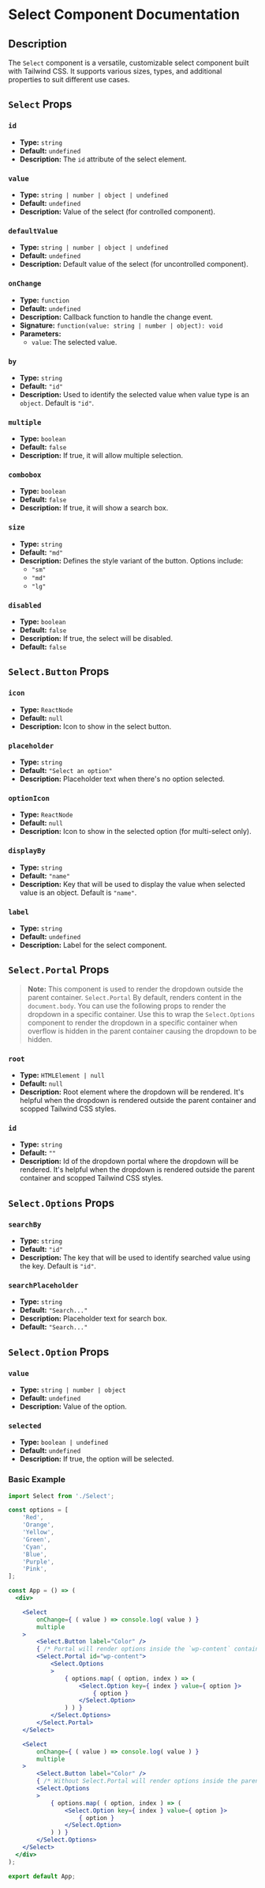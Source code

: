 # Select Component Documentation

## Description

The `Select` component is a versatile, customizable select component built with Tailwind CSS. It supports various sizes, types, and additional properties to suit different use cases.

## `Select` Props

### `id`
- **Type:** `string`
- **Default:** `undefined`
- **Description:** The `id` attribute of the select element.

### `value`
- **Type:** `string | number | object | undefined`
- **Default:** `undefined`
- **Description:** Value of the select (for controlled component).

### `defaultValue`
- **Type:** `string | number | object | undefined`
- **Default:** `undefined`
- **Description:** Default value of the select (for uncontrolled component).

### `onChange`
- **Type:** `function`
- **Default:** `undefined`
- **Description:** Callback function to handle the change event.
- **Signature:** `function(value: string | number | object): void`
- **Parameters:**
    - `value`: The selected value.

### `by`
- **Type:** `string`
- **Default:** `"id"`
- **Description:** Used to identify the selected value when value type is an `object`. Default is `"id"`.

### `multiple`
- **Type:** `boolean`
- **Default:** `false`
- **Description:** If true, it will allow multiple selection.

### `combobox`
- **Type:** `boolean`
- **Default:** `false`
- **Description:** If true, it will show a search box.

### `size`
- **Type:** `string`
- **Default:** `"md"`
- **Description:** Defines the style variant of the button. Options include:
  - `"sm"`
  - `"md"`
  - `"lg"`

### `disabled`
- **Type:** `boolean`
- **Default:** `false`
- **Description:** If true, the select will be disabled.
- **Default:** `false`


## `Select.Button` Props

### `icon`
- **Type:** `ReactNode`
- **Default:** `null`
- **Description:** Icon to show in the select button.

### `placeholder`
- **Type:** `string`
- **Default:** `"Select an option"`
- **Description:** Placeholder text when there's no option selected.

### `optionIcon`
- **Type:** `ReactNode`
- **Default:** `null`
- **Description:** Icon to show in the selected option (for multi-select only).

### `displayBy`
- **Type:** `string`
- **Default:** `"name"`
- **Description:** Key that will be used to display the value when selected value is an object. Default is `"name"`.

### `label`
- **Type:** `string`
- **Default:** `undefined`
- **Description:** Label for the select component.

## `Select.Portal` Props

> **Note:** This component is used to render the dropdown outside the parent container. `Select.Portal` By default, renders content in the `document.body`. You can use the following props to render the dropdown in a specific container. Use this to wrap the `Select.Options` component to render the dropdown in a specific container when overflow is hidden in the parent container causing the dropdown to be hidden.

### `root`
- **Type:** `HTMLElement | null`
- **Default:** `null`
- **Description:** Root element where the dropdown will be rendered. It's helpful when the dropdown is rendered outside the parent container and scopped Tailwind CSS styles.

### `id`
- **Type:** `string`
- **Default:** `""`
- **Description:** Id of the dropdown portal where the dropdown will be rendered. It's helpful when the dropdown is rendered outside the parent container and scopped Tailwind CSS styles.


## `Select.Options` Props

### `searchBy` 
- **Type:** `string`
- **Default:** `"id"`
- **Description:** The key that will be used to identify searched value using the key. Default is `"id"`.

### `searchPlaceholder`
- **Type:** `string`
- **Default:** `"Search..."`
- **Description:** Placeholder text for search box.
- **Default:** `"Search..."`


## `Select.Option` Props

### `value`
- **Type:** `string | number | object`
- **Default:** `undefined`
- **Description:** Value of the option.

### `selected`
- **Type:** `boolean | undefined`
- **Default:** `undefined`
- **Description:** If true, the option will be selected.

### Basic Example

```jsx
import Select from './Select';

const options = [
	'Red',
	'Orange',
	'Yellow',
	'Green',
	'Cyan',
	'Blue',
	'Purple',
	'Pink',
];

const App = () => (
  <div>

    <Select
        onChange={ ( value ) => console.log( value ) }
        multiple
    >
        <Select.Button label="Color" />
        { /* Portal will render options inside the `wp-content` container */ }
        <Select.Portal id="wp-content">
            <Select.Options
            >
                { options.map( ( option, index ) => (
                    <Select.Option key={ index } value={ option }>
                        { option }
                    </Select.Option>
                ) ) }
            </Select.Options>
        </Select.Portal>
    </Select>

    <Select
        onChange={ ( value ) => console.log( value ) }
        multiple
    >
        <Select.Button label="Color" />
        { /* Without Select.Portal will render options inside the parent container */ }
        <Select.Options
        >
            { options.map( ( option, index ) => (
                <Select.Option key={ index } value={ option }>
                    { option }
                </Select.Option>
            ) ) }
        </Select.Options>
    </Select>
  </div>
);

export default App;
```